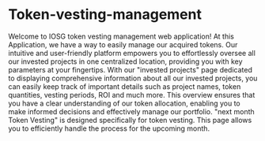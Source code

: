 # Token-vesting-management

Welcome to IOSG token vesting management web application!
At this Application, we have a way to easily manage our acquired tokens.
Our intuitive and user-friendly platform empowers you to effortlessly oversee all our invested projects in one centralized location, providing you with key parameters at your fingertips.
With our "invested projects" page dedicated to displaying comprehensive information about all our invested projects, you can easily keep track of important details such as project names, token quantities, vesting periods, ROI and much more.
This overview ensures that you have a clear understanding of our token allocation, enabling you to make informed decisions and effectively manage our portfolio.
"next month Token Vesting" is designed specifically for token vesting. This page allows you to efficiently handle the process for the upcoming month.
    
